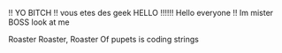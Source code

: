 
!! YO BITCH  !!
vous etes des geek
HELLO !!!!!!
Hello everyone !! Im mister BOSS look at me

Roaster Roaster, Roaster Of pupets is coding strings
